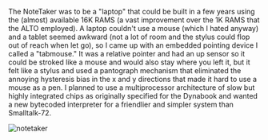 The NoteTaker was to be a "laptop" that could be built in a few years using the (almost) available 16K RAMS (a vast improvement over the 1K RAMS that the ALTO employed). A laptop couldn't use a mouse (which I hated anyway) and a tablet seemed awkward (not a lot of room and the stylus could flop out of reach when let go), so I came up with an embedded pointing device I called a "tabmouse." It was a relative pointer and had an up sensor so it could be stroked like a mouse and would also stay where you left it, but it felt like a stylus and used a pantograph mechanism that eliminated the annoying hysteresis bias in the x and y directions that made it hard to use a mouse as a pen. I planned to use a multiprocessor architecture of slow but highly integrated chips as originally specified for the Dynabook and wanted a new bytecoded interpreter for a friendlier and simpler system than Smalltalk-72.

![notetaker](https://raw.githubusercontent.com/steam-maker/EarlyHistoryOfSmalltalk/master/Images/notetaker.png)

